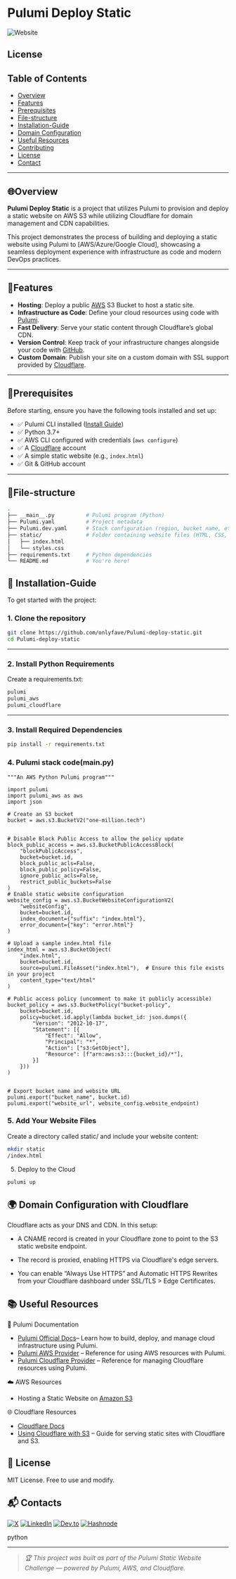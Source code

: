 # Pulumi Deploy Static
![Website](https://img.shields.io/website?down_color=red&down_message=offline&up_color=green&up_message=online&url=https%3A%2F%2Fone-million.tech)
## License

## Table of Contents
- [Overview](#overview)
- [Features](#features)
- [Prerequisites](#prerequisites)
- [File-structure](File-structure)
- [Installation-Guide](#installation-Guide)
- [Domain Configuration](#configuration)
- [Useful Resources](#Usefulresources)
- [Contributing](#contributing)
- [License](#license-1)
- [Contact](#contact)

---

## 🌐Overview
**Pulumi Deploy Static** is a project that utilizes Pulumi to provision and deploy a static website on AWS S3 while utilizing Cloudflare for domain management and CDN capabilities. 

This project demonstrates the process of building and deploying a static website using Pulumi to [AWS/Azure/Google Cloud], showcasing a seamless deployment experience with infrastructure as code and modern DevOps practices.

---

## 🧪Features
- **Hosting**: Deploy a public [AWS](https://aws.amazon.com) S3 Bucket to host a static site.
- **Infrastructure as Code**: Define your cloud resources using code with [Pulumi](https://pulumi.com).
- **Fast Delivery**: Serve your static content through Cloudflare’s global CDN.
- **Version Control**: Keep track of your infrastructure changes alongside your code with [GitHub](http://github.com).
- **Custom Domain**: Publish your site on a custom domain with SSL support provided by [Cloudflare](https://cloudflare.com).

---

## 🧰Prerequisites
Before starting, ensure you have the following tools installed and set up:
  
- ✅ Pulumi CLI installed ([Install Guide](https://www.pulumi.com/docs/get-started/install/))
- ✅ Python 3.7+
- ✅ AWS CLI configured with credentials (`aws configure`)  
- ✅ A [Cloudflare](https://cloudflare.com) account
- ✅ A simple static website (e.g., `index.html`)
- ✅ Git & GitHub account 

---
## 📁File-structure
```bash
.
├── __main__.py          # Pulumi program (Python)
├── Pulumi.yaml          # Project metadata
├── Pulumi.dev.yaml      # Stack configuration (region, bucket name, etc.)
├── static/              # Folder containing website files (HTML, CSS, JS)
│   ├── index.html
│   └── styles.css
├── requirements.txt     # Python dependencies
└── README.md            # You're here!
```

## 🚀 Installation-Guide

To get started with the project:
### 1. Clone the repository

```bash
git clone https://github.com/onlyfave/Pulumi-deploy-static.git  
cd Pulumi-deploy-static
```
---

### 2. Install Python Requirements
Create a requirements.txt:
```bash
pulumi
pulumi_aws
pulumi_cloudflare
```
---
### 3. Install Required Dependencies

```bash
pip install -r requirements.txt
```
### 4. Pulumi stack code(__main.py__)
````
"""An AWS Python Pulumi program"""

import pulumi
import pulumi_aws as aws
import json

# Create an S3 bucket
bucket = aws.s3.BucketV2("one-million.tech")


# Disable Block Public Access to allow the policy update
block_public_access = aws.s3.BucketPublicAccessBlock(
    "blockPublicAccess",
    bucket=bucket.id,
    block_public_acls=False,
    block_public_policy=False,
    ignore_public_acls=False,
    restrict_public_buckets=False
)
# Enable static website configuration
website_config = aws.s3.BucketWebsiteConfigurationV2(
    "websiteConfig",
    bucket=bucket.id,
    index_document={"suffix": "index.html"},
    error_document={"key": "error.html"}
)

# Upload a sample index.html file
index_html = aws.s3.BucketObject(
    "index.html",
    bucket=bucket.id,
    source=pulumi.FileAsset("index.html"),  # Ensure this file exists in your project
    content_type="text/html"
)

# Public access policy (uncomment to make it publicly accessible)
bucket_policy = aws.s3.BucketPolicy("bucket-policy",
    bucket=bucket.id,
    policy=bucket.id.apply(lambda bucket_id: json.dumps({
        "Version": "2012-10-17",
        "Statement": [{
            "Effect": "Allow",
            "Principal": "*",
            "Action": ["s3:GetObject"],
            "Resource": [f"arn:aws:s3:::{bucket_id}/*"],
        }]
    }))
)


# Export bucket name and website URL
pulumi.export("bucket_name", bucket.id)
pulumi.export("website_url", website_config.website_endpoint)
````
### 5. Add Your Website Files
Create a directory called static/ and include   your website content:

```bash
mkdir static
/index.html

```
5. Deploy to the Cloud
```bash
pulumi up
```
## 🌍 Domain Configuration with Cloudflare
Cloudflare acts as your DNS and CDN. In this setup:

- A CNAME record is created in your Cloudflare zone to point to the S3 static website endpoint.

- The record is proxied, enabling HTTPS via Cloudflare's edge servers.

- You can enable “Always Use HTTPS” and Automatic HTTPS Rewrites from your Cloudflare dashboard under SSL/TLS > Edge Certificates.
  
## 📚 Useful Resources
🚀 Pulumi Documentation

- [Pulumi Official Docs](https://www.pulumi.com/docs/)– Learn how to build, deploy, and manage cloud infrastructure using Pulumi.
- [Pulumi AWS Provider](https://www.pulumi.com/registry/packages/aws/api-docs/provider/) – Reference for using AWS resources with Pulumi.
- [Pulumi Cloudflare Provider](https://www.pulumi.com/registry/packages/cloudflare/) – Reference for managing Cloudflare resources using Pulumi.

☁️ AWS Resources

- Hosting a Static Website on [Amazon S3](https://aws.amazon.com/pm/serv-s3/?trk=c8974be7-bc21-436d-8108-722e8ab912e1&sc_channel=ps&ef_id=CjwKCAjwzMi_BhACEiwAX4YZUNYVvpQW0NH25CwfxUp5gLAblA2GjLsuw_uxw3UZGg9uw3121I5JxxoCS2EQAvD_BwE:G:s&s_kwcid=AL!4422!3!645125274431!e!!g!!amazon%20s3!19574556914!145779857032&gclid=CjwKCAjwzMi_BhACEiwAX4YZUNYVvpQW0NH25CwfxUp5gLAblA2GjLsuw_uxw3UZGg9uw3121I5JxxoCS2EQAvD_BwE)


🌐 Cloudflare Resources

- [Cloudflare Docs](https://developers.cloudflare.com/)
- [Using Cloudflare with S3](https://developers.cloudflare.com/workers/demos/) – Guide for serving static sites with Cloudflare and S3.


## 📌 License
MIT License. Free to use and modify.

## 📬 Contacts
[![X](https://img.shields.io/badge/X-1DA1F2?style=for-the-badge&logo=twitter&logoColor=white)](https://x.com/only_fave)
[![LinkedIn](https://img.shields.io/badge/LinkedIn-0A66C2?style=for-the-badge&logo=linkedin&logoColor=white)](https://www.linkedin.com/in/favour-onyeneke-2b2881297/)
[![Dev.to](https://img.shields.io/badge/Dev.to-0A0A0A?style=for-the-badge&logo=devdotto&logoColor=white)](https://dev.to/onlyfave)
[![Hashnode](https://img.shields.io/badge/Hashnode-2962FF?style=for-the-badge&logo=hashnode&logoColor=white)](https://hashnode.com/@onlyfave)


python

---

> *🏆 This project was built as part of the Pulumi Static Website Challenge — powered by Pulumi, AWS, and Cloudflare.*
